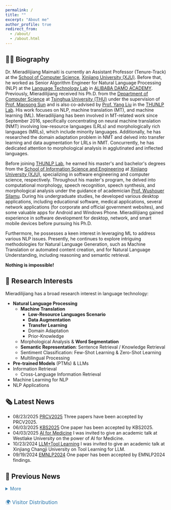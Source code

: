 ```yaml
---
permalink: /
title: ""
excerpt: "About me"
author_profile: true
redirect_from: 
  - /about/
  - /about.html
---
```


🧑‍🎓 Biography
---------

Dr. Mieradilijiang Maimaiti is currently an Assistant Professor (Tenure-Track) at the [School of Computer Science](http://it.xju.edu.cn/), [Xinjiang University (XJU)](https://english.xju.edu.cn/). <!-- Research Assistant of the [Laboratory of Multilingual Information Technology](http://www.xjipc.cas.cn/XJMITL/) in [Xinjiang Technical Institute of Physics and Chemistry, Chinese Academy of Sciences](http://english.xjipc.cas.cn/). -->
Before that, he worked as Senior Algorithm Engineer for Natural Language Processing (NLP) at the [Language Technology Lab](https://damo.alibaba.com/labs/language-technology) in [ALIBABA DAMO ACADEMY](https://damo.alibaba.com/). 
Previously, Mieradilijiang received his Ph.D. from the [Department of Computer Science](https://www.cs.tsinghua.edu.cn/csen/) at [Tsinghua University (THU)](https://www.tsinghua.edu.cn/en/) under the supervision of [Prof. Maosong Sun](https://nlp.csai.tsinghua.edu.cn/staff/sms/) and is also co-advised by [Prof. Yang Liu](https://nlp.csai.tsinghua.edu.cn/~ly/) in the [THUNLP Lab](https://nlp.csai.tsinghua.edu.cn/).
His work focuses on NLP, machine translation (MT), and machine learning (ML). Mieradilijiang has been involved in MT-related work since September 2016, specifically concentrating on neural machine translation (NMT) involving low-resource languages (LRLs) and morphologically rich languages (MRLs), which include minority languages. Additionally, he has researched the domain adaptation problem in NMT and delved into transfer learning and data augmentation for LRLs in NMT. Concurrently, he has dedicated attention to morphological analysis in agglutinated and inflected languages.
<!-- His work is in NLP, machine translation (MT), and machine learning (ML).
Mieradilijiang is engaged in some work related to MT since September 2016. He is working on neural machine translation (NMT) between low-resource languages (LRLs) and morphologically rich languages (MRLs), including some minority languages. He also studied the domain adaptation problem for NMT and explored transfer learning (TL) and data augmentation (DA) for LRLs in NMT. At the same time, he focused on morphological analysis in agglutinated and inflected languages.-->

<!-- Before joining THUNLP Lab, he obtained his master's and bachelor's degrees from the School of Information Science and Engineering at Xinjiang University (XJU), majoring in software engineering and computer science, respectively. During his master's degree, he worked on computational morphology, speech recognition, speech synthesis, and morphological analysis under the guidance of an academician Prof. Wushouer Silamu. During his undergraduate studies, he developed several desktop applications, such as educational software, medical applications, several network applications (corporate and official government websites), and some valuable APPs for Android and Windows Phone (WP). Mieradilijiang gained experience in software development for desktop, network, and smart mobile devices before pursuing his Ph.D -->
Before joining [THUNLP Lab](https://nlp.csai.tsinghua.edu.cn/), he earned his master's and bachelor's degrees from the [School of Information Science and Engineering](http://it.xju.edu.cn/) at [Xinjiang University (XJU)](https://english.xju.edu.cn/), specializing in software engineering and computer science, respectively. Throughout his master's program, he delved into computational morphology, speech recognition, speech synthesis, and morphological analysis under the guidance of academician [Prof. Wushouer Silamu](https://ysg.ckcest.cn/html/details/3943/index.html). During his undergraduate studies, he developed various desktop applications, including educational software, medical applications, several network applications (for corporate and official government websites), and some valuable apps for Android and Windows Phone.
Mieradilijiang gained experience in software development for desktop, network, and smart mobile devices before pursuing his Ph.D.

<!-- In addition, he is very interested in solving some NLP problems using ML and DL. Currently, he is also still exploring some interesting methods for natural language generation (NLG) (e.g., MT or machine writing) and natural language understanding (NLU) (e.g., reasoning or semantic retrieval). -->
Furthermore, he possesses a keen interest in leveraging ML to address various NLP issues. Presently, he continues to explore intriguing methodologies for Natural Language Generation, such as Machine Translation or automated content creation, and for Natural Language Understanding, including reasoning and semantic retrieval.

<strong>Nothing is impossible!</strong>

🔎 Research Interests
------------------
Mieradilijiang has a broad research interest in language technology:
* __Natural Language Processing__
  * __Machine Translation__
    * __Low-Resource Languages Scenario__
    * __Data Augmentation__
    * __Transfer Learning__
    * Domain Adaptation
    * Prior-Knowledge
  * Morphological Analysis & __Word Segmentation__
  * __Semantic Representation__: Sentence Retrieval / Knowledge Retrieval
  * Sentiment Classification: Few-Shot Learning & Zero-Shot Learning
  * Multilingual Processing
* __Pre-trained Models__ (PTMs) & LLMs
* Information Retrieval
  * Cross-Language Information Retrieval
* Machine Learning for NLP
* NLP Applications

<!--
News
------
06/03/2025  [KBS2025](https://authors.elsevier.com/tracking/article/details.do?aid=113919&jid=KNOSYS&surname=Maimaiti) One paper has been accepted by KBS2025. <br>
04/03/2025  [AI for Medicine](https://www.linkedin.com/posts/mieradilijiang-maimaiti-a1037a3b_i-was-invited-to-give-an-academic-presentation-activity-7289130863366152192-ifvd?utm_source=share&utm_medium=member_desktop) I was invited to give an academic talk at Westlake University on the power of AI for Medicine. <br> 
10/23/2024  [LLM+Tool Learning](https://www.linkedin.com/posts/mieradilijiang-maimaiti-a1037a3b_thank-you-for-having-me-the-primary-difference-activity-7254709222435704833-f1IW?utm_source=share&utm_medium=member_desktop) I was invited to give an academic talk at Xinjiang Changji University on Tool Learning for LLM. <br>
09/19/2024  [EMNLP2024](https://www.researchgate.net/publication/384156771_Visual_Pivoting_Unsupervised_Multimodal_Machine_Translation_in_Low-Resource_Distant_Language_Pairs) One paper has been accepted by EMNLP2024 findings. <br>
08/16/2024  [Youth Science Foundation](https://www.nsfc.gov.cn/english/site_1/index.html) The 'Youth Science Foundation' __project__ has been approved by NSFC. <br>
07/28/2024  [PRCV2024](https://www.researchgate.net/publication/382625405_Low-resource_Machine_Translation_with_Different_Granularity_Image_Features) One paper has been accepted by PRCV2024. <br>
06/25/2024  [Arxiv2024](https://www.linkedin.com/posts/mieradilijiang-maimaiti-a1037a3b_we-have-tried-to-construct-a-multilingual-activity-7211344229963325440-H1dO?utm_source=share&utm_medium=member_desktop) We have constructed a multi-lingual RE corpus for LLMs. <br>
05/15/2024  [FM104.6](https://www.linkedin.com/posts/mieradilijiang-maimaiti-a1037a3b_thank-you-for-the-interview-opportunity-activity-7197222210950864899-4UWV?utm_source=share&utm_medium=member_desktop) I have received an invitation from the broadcasting and TV station of Urumqi. [Full Version](https://lcache.qtfm.cn/cache/20240515/1923/1923_20240515_170000_180000_24_0.aac), [WeChat QR Code](https://miradel51.github.io/files/20240515.qr_code.png), Videos ([Prevue](https://miradel51.github.io/20240515.prevue.mp4) & [Final](https://miradel51.github.io/20240515.post.mp4)) in Uyghur, and [Social Practice](https://miradel51.github.io/20240515.social_practice.mp4) & [Suggestions 4 college students](https://miradel51.github.io/20240515.suggestions_4_college_stu.mp4) (in Chinese). <br>
03/03/2024  [Arxiv2024](https://www.linkedin.com/posts/mieradilijiang-maimaiti-a1037a3b_we-have-attempted-to-incorporate-code-switching-activity-7171065732649218048-aHO1?utm_source=share&utm_medium=member_desktop) We have optimized cross-lingual PTM for SR. <br>
02/16/2024  [Arxiv2024](https://www.linkedin.com/posts/mieradilijiang-maimaiti-a1037a3b_we-have-introduced-a-novel-but-straightforward-activity-7168825423408132096-X5gu?utm_source=share&utm_medium=member_desktop) We have introduced a new method for LLM-based MT. <br>
11/22/2023  [LLM+MT](https://www.linkedin.com/posts/mieradilijiang-maimaiti-a1037a3b_thank-you-for-having-me-the-primary-difference-activity-7254709222435704833-f1IW?utm_source=share&utm_medium=member_desktop) I was invited to give an academic talk at Xinjiang Yili Normal University on LLM-based MT with LRLs. <br>
11/05/2023  [RA Funding](https://english.cas.cn/) The 'Special Research Assistant Funding' __project__ has been approved by CAS.  <br> 
08/15/2023  [TC Project](https://rst.xinjiang.gov.cn/) The 'Tianchi Talent' __project__ has been approved for funding by the Department of HRSS, Xinjiang. <br>
08/13/2022  [CIKM2022](https://dl.acm.org/doi/10.1145/3511808.3557122) One paper has been accepted by CIKM2022.  <br>
06/10/2022  [Poster Presentation](https://miradel51.github.io/files/naacl22_video_small.mp4) We have uploaded our poster presentation for NAACL2022. <br>
04/10/2022  [NAACL2022](https://openreview.net/forum?id=rnfgk3iZrbc&referrer=[Tasks](/tasks)) One paper has been accepted by NAACL2022. <br>
11/08/2021  [Oral Presentation](https://miradel51.github.io/files/emnlp2021_me_video.mp4) We have uploaded our oral presentation for EMNLP2021. <br>
08/26/2021  [EMNLP2021](https://www.linkedin.com/feed/update/urn:li:activity:6836672943502835712/) Our two research works have been accepted by EMNLP2021. <br>
05/24/2021  [Finally I also did it!](https://www.linkedin.com/feed/update/urn:li:activity:6803196850481463296/) I have also accomplished my Phd Defense!. <br>



<script type='text/javascript' id='clustrmaps' src='https://cdn.clustrmaps.com/map_v2.js?cl=ffffff&w=a&t=tt&d=Y1UFl2nSBtyprQg6cZvmxQXBD9KWFC8yva_6uF5dm34&co=2d78ad&cmo=3acc3a&cmn=ff5353&ct=ffffff'></script>
-->


## 🗞️ Latest News
<!-- 最近5条 -->
<ul>
  <li>08/23/2025  <a href="https://www.prcv.cn/">PRCV2025</a> Three papers have been accepted by PRCV2025.</li>
  <li>06/03/2025  <a href="https://www.sciencedirect.com/science/article/pii/S0950705125009645?dgcid=author">KBS2025</a> One paper has been accepted by KBS2025.</li>
  <li>04/03/2025  <a href="https://www.linkedin.com/posts/mieradilijiang-maimaiti-a1037a3b_i-was-invited-to-give-an-academic-presentation-activity-7289130863366152192-ifvd?utm_source=share&utm_medium=member_desktop">AI for Medicine</a> I was invited to give an academic talk at Westlake University on the power of AI for Medicine.</li>
  <li>10/23/2024  <a href="https://www.linkedin.com/posts/mieradilijiang-maimaiti-a1037a3b_thank-you-for-having-me-the-primary-difference-activity-7254709222435704833-f1IW?utm_source=share&utm_medium=member_desktop">LLM+Tool Learning</a> I was invited to give an academic talk at Xinjiang Changji University on Tool Learning for LLM.</li>
  <li>09/19/2024  <a href="https://www.researchgate.net/publication/384156771_Visual_Pivoting_Unsupervised_Multimodal_Machine_Translation_in_Low-Resource_Distant_Language_Pairs">EMNLP2024</a> One paper has been accepted by EMNLP2024 findings.</li>
</ul>

<!-- 其余历史消息折叠 -->
<!-- 折叠区（点击展开） -->
## 📰 Previous News

<details>
<summary style="cursor: pointer; color: #2d78ad;">More</summary>

<ul>
  <li>08/16/2024  <a href="https://www.nsfc.gov.cn/english/site_1/index.html">Youth Science Foundation</a> The 'Youth Science Foundation' <strong>project</strong> has been approved by NSFC.</li>
  <li>07/28/2024  <a href="https://www.researchgate.net/publication/382625405_Low-resource_Machine_Translation_with_Different_Granularity_Image_Features">PRCV2024</a> One paper has been accepted by PRCV2024.</li>
  <li>06/25/2024  <a href="https://www.linkedin.com/posts/mieradilijiang-maimaiti-a1037a3b_we-have-tried-to-construct-a-multilingual-activity-7211344229963325440-H1dO?utm_source=share&utm_medium=member_desktop">Arxiv2024</a> We have constructed a multi-lingual RE corpus for LLMs.</li>
  <li>05/15/2024  <a href="https://www.linkedin.com/posts/mieradilijiang-maimaiti-a1037a3b_thank-you-for-the-interview-opportunity-activity-7197222210950864899-4UWV?utm_source=share&utm_medium=member_desktop">FM104.6</a> I have received an invitation from the broadcasting and TV station of Urumqi. <a href="https://lcache.qtfm.cn/cache/20240515/1923/1923_20240515_170000_180000_24_0.aac">Full Version</a>, <a href="https://miradel51.github.io/files/20240515.qr_code.png">WeChat QR</a>, <a href="https://miradel51.github.io/20240515.prevue.mp4">Prevue</a>, <a href="https://miradel51.github.io/20240515.post.mp4">Final</a>, <a href="https://miradel51.github.io/20240515.social_practice.mp4">Social Practice</a>, <a href="https://miradel51.github.io/20240515.suggestions_4_college_stu.mp4">Suggestions</a></li>
  <li>03/03/2024  <a href="https://www.linkedin.com/posts/mieradilijiang-maimaiti-a1037a3b_we-have-attempted-to-incorporate-code-switching-activity-7171065732649218048-aHO1?utm_source=share&utm_medium=member_desktop">Arxiv2024</a> We have optimized cross-lingual PTM for SR.</li>
  <li>02/16/2024  <a href="https://www.linkedin.com/posts/mieradilijiang-maimaiti-a1037a3b_we-have-introduced-a-novel-but-straightforward-activity-7168825423408132096-X5gu?utm_source=share&utm_medium=member_desktop">Arxiv2024</a> We have introduced a new method for LLM-based MT.</li>
  <li>11/22/2023  <a href="https://www.linkedin.com/posts/mieradilijiang-maimaiti-a1037a3b_thank-you-for-having-me-the-primary-difference-activity-7254709222435704833-f1IW?utm_source=share&utm_medium=member_desktop">LLM+MT</a> Talk at Xinjiang Yili Normal University.</li>
  <li>11/05/2023  <a href="https://english.cas.cn/">RA Funding</a> 'Special Research Assistant Funding' <strong>project</strong> approved by CAS.</li>
  <li>08/15/2023  <a href="https://rst.xinjiang.gov.cn/">TC Project</a> 'Tianchi Talent' <strong>project</strong> approved by Xinjiang HRSS.</li>
  <li>08/13/2022  <a href="https://dl.acm.org/doi/10.1145/3511808.3557122">CIKM2022</a> One paper accepted.</li>
  <li>06/10/2022  <a href="https://miradel51.github.io/files/naacl22_video_small.mp4">Poster Presentation</a> for NAACL2022 uploaded.</li>
  <li>04/10/2022  <a href="https://openreview.net/forum?id=rnfgk3iZrbc&referrer=[Tasks](/tasks)">NAACL2022</a> One paper accepted.</li>
  <li>11/08/2021  <a href="https://miradel51.github.io/files/emnlp2021_me_video.mp4">Oral Presentation</a> for EMNLP2021 uploaded.</li>
  <li>08/26/2021  <a href="https://www.linkedin.com/feed/update/urn:li:activity:6836672943502835712/">EMNLP2021</a> Two papers accepted.</li>
  <li>05/24/2021  <a href="https://www.linkedin.com/feed/update/urn:li:activity:6803196850481463296/">PhD Defense</a> Completed!</li>
</ul>

</details>

<!-- 访客地图 JS 插件 -->
<h3 style="color: #2d78ad; font-weight: normal;">🌍 Visitor Distribution</h3>
<script type='text/javascript' id='clustrmaps' src='https://cdn.clustrmaps.com/map_v2.js?cl=ffffff&w=a&t=tt&d=Y1UFl2nSBtyprQg6cZvmxQXBD9KWFC8yva_6uF5dm34&co=2d78ad&cmo=3acc3a&cmn=ff5353&ct=ffffff'></script>

